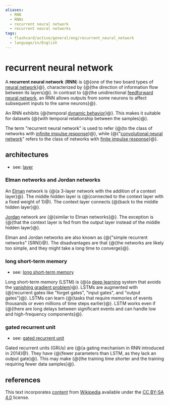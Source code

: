 ```yaml
---
aliases:
  - RNN
  - RNNs
  - recurrent neural network
  - recurrent neural networks
tags:
  - flashcard/active/general/eng/recurrent_neural_network
  - language/in/English
---
```


# recurrent neural network

A __recurrent neural network__ (__RNN__) is {@{one of the two board types of [neural network](neural%20network%20(machine%20learning).md)}@}, characterized by {@{the direction of information flow between its layers}@}. In contrast to {@{the unidirectional [feedforward neural network](feedforward%20nerual%20network.md), an RNN allows outputs from some neurons to affect subsequent inputs to the same neurons}@}. <!--SR:!2026-02-07,439,310!2025-03-05,195,310!2026-01-19,426,310-->

An RNN exhibits {@{temporal [dynamic behavior](dynamical%20system.md)}@}. This makes it suitable for datasets {@{with temporal relationship between the samples}@}. <!--SR:!2025-07-12,301,330!2025-04-08,225,330-->

The term "recurrent neural network" is used to refer {@{to the class of networks with [infinite impulse response](infinite%20impulse%20response.md)}@}, while {@{"[convolutional neural network](convolutional%20neural%20network.md)" refers to the class of networks with [finite impulse response](finite%20impulse%20response.md)}@}. <!--SR:!2025-12-26,406,310!2026-05-28,523,310-->

## architectures

- see: [layer](layer%20(deep%20learning).md)

### Elman networks and Jordan networks

An [Elman](Jeffrey%20Elman.md) network is {@{a 3-layer network with the addition of a context layer}@}. The middle hidden layer is {@{connected to the context layer with a fixed weight of 1}@}. The context layer connects {@{back to the middle hidden layer}@}. <!--SR:!2026-01-31,395,290!2026-07-18,534,310!2026-05-22,517,310-->

[Jordan](Michael%20I.%20Jordan.md) network are {@{similar to Elman networks}@}. The exception is {@{that the context layer is fed from the output layer instead of the middle hidden layer}@}. <!--SR:!2026-04-06,479,310!2025-03-19,33,250-->

Elman and Jordan networks are also known as {@{"simple recurrent networks" (SRN)}@}. The disadvantages are that {@{the networks are likely too simple, and they might take a long time to converge}@}. <!--SR:!2025-04-25,239,330!2026-03-24,432,290-->

### long short-term memory

- see: [long short-term memory](long%20short-term%20memory.md)

Long short-term memory (LSTM) is {@{a [deep learning](deep%20learning.md) system that avoids the [vanishing gradient problem](vanishing%20gradient%20problem.md)}@}. LSTMs are augmented with {@{recurrent gates like "forget gates", "input gates", and "output gates"}@}. LSTMs can learn {@{tasks that require memories of events thousands or even millions of time steps earlier}@}. LSTM works even if {@{there are long delays between significant events and can handle low and high-frequency components}@}. <!--SR:!2025-09-29,312,290!2026-07-06,554,310!2026-04-13,490,310!2025-02-24,179,310-->

### gated recurrent unit

- see: [gated recurrent unit](gated%20recurrent%20unit.md)

Gated recurrent units (GRUs) are {@{a gating mechanism in RNN introduced in 2014}@}. They have {@{fewer parameters than LSTM, as they lack an output gate}@}. This may make {@{the training time shorter and the training requiring fewer data samples}@}. <!--SR:!2026-08-31,554,310!2026-02-01,396,290!2026-10-19,653,330-->

## references

This text incorporates [content](https://en.wikipedia.org/wiki/recurrent_neural_network) from [Wikipedia](Wikipedia.md) available under the [CC BY-SA 4.0](https://creativecommons.org/licenses/by-sa/4.0/) license.
